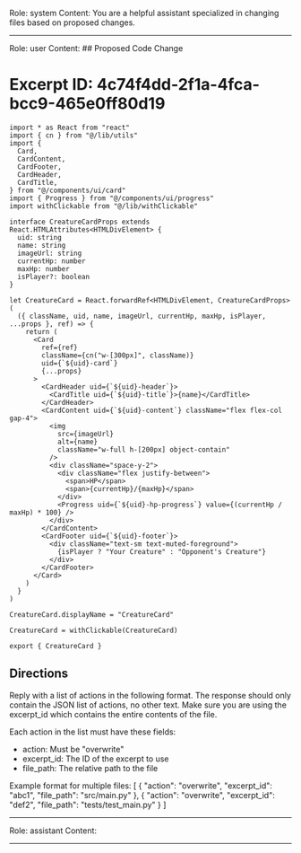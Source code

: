 Role: system
Content: You are a helpful assistant specialized in changing files based on proposed changes.
__________________
Role: user
Content: ## Proposed Code Change
# Excerpt ID: 4c74f4dd-2f1a-4fca-bcc9-465e0ff80d19
```main_game/templates/ui/components/creature/creature_card.tsx
import * as React from "react"
import { cn } from "@/lib/utils"
import {
  Card,
  CardContent,
  CardFooter,
  CardHeader,
  CardTitle,
} from "@/components/ui/card"
import { Progress } from "@/components/ui/progress"
import withClickable from "@/lib/withClickable"

interface CreatureCardProps extends React.HTMLAttributes<HTMLDivElement> {
  uid: string
  name: string
  imageUrl: string
  currentHp: number
  maxHp: number
  isPlayer?: boolean
}

let CreatureCard = React.forwardRef<HTMLDivElement, CreatureCardProps>(
  ({ className, uid, name, imageUrl, currentHp, maxHp, isPlayer, ...props }, ref) => {
    return (
      <Card
        ref={ref}
        className={cn("w-[300px]", className)}
        uid={`${uid}-card`}
        {...props}
      >
        <CardHeader uid={`${uid}-header`}>
          <CardTitle uid={`${uid}-title`}>{name}</CardTitle>
        </CardHeader>
        <CardContent uid={`${uid}-content`} className="flex flex-col gap-4">
          <img
            src={imageUrl}
            alt={name}
            className="w-full h-[200px] object-contain"
          />
          <div className="space-y-2">
            <div className="flex justify-between">
              <span>HP</span>
              <span>{currentHp}/{maxHp}</span>
            </div>
            <Progress uid={`${uid}-hp-progress`} value={(currentHp / maxHp) * 100} />
          </div>
        </CardContent>
        <CardFooter uid={`${uid}-footer`}>
          <div className="text-sm text-muted-foreground">
            {isPlayer ? "Your Creature" : "Opponent's Creature"}
          </div>
        </CardFooter>
      </Card>
    )
  }
)

CreatureCard.displayName = "CreatureCard"

CreatureCard = withClickable(CreatureCard)

export { CreatureCard }
```

## Directions
Reply with a list of actions in the following format. The response should only contain the JSON list of actions, no other text.
Make sure you are using the excerpt_id which contains the entire contents of the file.

Each action in the list must have these fields:
- action: Must be "overwrite"
- excerpt_id: The ID of the excerpt to use
- file_path: The relative path to the file

Example format for multiple files:
[
    {
        "action": "overwrite",
        "excerpt_id": "abc1",
        "file_path": "src/main.py"
    },
    {
        "action": "overwrite",
        "excerpt_id": "def2",
        "file_path": "tests/test_main.py"
    }
]
__________________
Role: assistant
Content: 
__________________
